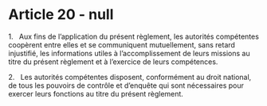 # Article 20 - null


1.   Aux fins de l’application du présent règlement, les autorités compétentes coopèrent entre elles et se communiquent mutuellement, sans retard injustifié, les informations utiles à l’accomplissement de leurs missions au titre du présent règlement et à l’exercice de leurs compétences.

2.   Les autorités compétentes disposent, conformément au droit national, de tous les pouvoirs de contrôle et d’enquête qui sont nécessaires pour exercer leurs fonctions au titre du présent règlement.

